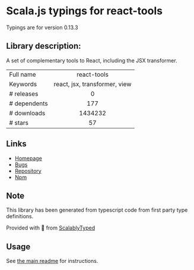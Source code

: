 
# Scala.js typings for react-tools

Typings are for version 0.13.3

## Library description:
A set of complementary tools to React, including the JSX transformer.

|                    |                 |
| ------------------ | :-------------: |
| Full name          | react-tools |
| Keywords           | react, jsx, transformer, view |
| # releases         | 0 |
| # dependents       | 177 |
| # downloads        | 1434232 |
| # stars            | 57 |

## Links
- [Homepage](https://facebook.github.io/react)
- [Bugs](https://github.com/facebook/react/issues)
- [Repository](https://github.com/facebook/react)
- [Npm](https://www.npmjs.com/package/react-tools)
    


## Note
This library has been generated from typescript code from first party type definitions.

Provided with :purple_heart: from [ScalablyTyped](https://github.com/oyvindberg/ScalablyTyped)

## Usage
See [the main readme](../../readme.md) for instructions.


